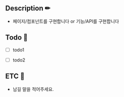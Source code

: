 
## Description ✏
- 페이지/컴포넌트를 구현합니다 or 기능/API를 구현합니다

## Todo 📝
- [ ] todo1
- [ ] todo2


## ETC 📌
- 남길 말을 적어주세요.
